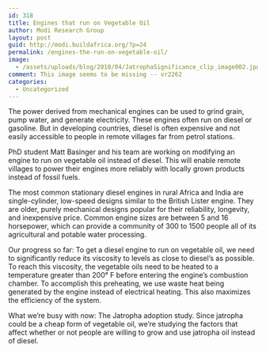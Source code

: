 ```yaml
---
id: 318
title: Engines that run on Vegetable Oil
author: Modi Research Group
layout: post
guid: http://modi.buildafrica.org/?p=24
permalink: /engines-the-run-on-vegetable-oil/
image:
  - /assets/uploads/blog/2010/04/JatrophaSignificance_clip_image002.jpg
comment: This image seems to be missing -- vr2262
categories:
  - Uncategorized
---
```

The power derived from mechanical engines can be used to grind grain, pump water, and generate electricity. These engines often run on diesel or gasoline. But in developing countries, diesel is often expensive and not easily accessible to people in remote villages far from petrol stations. 

PhD student Matt Basinger and his team are working on modifying an engine to run on vegetable oil instead of diesel. This will enable remote villages to power their engines more reliably with locally grown products instead of fossil fuels. 

The most common stationary diesel engines in rural Africa and India are single-cylinder, low-speed designs similar to the British Lister engine. They are older, purely mechanical designs popular for their reliability, longevity, and inexpensive price. Common engine sizes are between 5 and 16 horsepower, which can provide a community of 300 to 1500 people all of its agricultural and potable water processing. 

Our progress so far: To get a diesel engine to run on vegetable oil, we need to significantly reduce its viscosity to levels as close to diesel&#8217;s as possible. To reach this viscosity, the vegetable oils need to be heated to a temperature greater than 200° F before entering the engine&#8217;s combustion chamber. To accomplish this preheating, we use waste heat being generated by the engine instead of electrical heating. This also maximizes the efficiency of the system. 

What we&#8217;re busy with now: The Jatropha adoption study. Since jatropha could be a cheap form of vegetable oil, we&#8217;re studying the factors that affect whether or not people are willing to grow and use jatropha oil instead of diesel.
